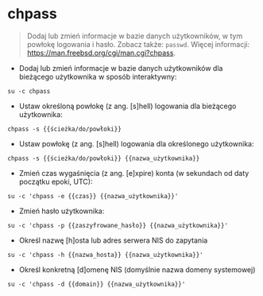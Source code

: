 # chpass

> Dodaj lub zmień informacje w bazie danych użytkowników, w tym powłokę logowania i hasło.
> Zobacz także: `passwd`.
> Więcej informacji: <https://man.freebsd.org/cgi/man.cgi?chpass>.

- Dodaj lub zmień informacje w bazie danych użytkowników dla bieżącego użytkownika w sposób interaktywny:

`su -c chpass`

- Ustaw określoną powłokę (z ang. [s]hell) logowania dla bieżącego użytkownika:

`chpass -s {{ścieżka/do/powłoki}}`

- Ustaw powłokę (z ang. [s]hell) logowania dla określonego użytkownika:

`chpass -s {{ścieżka/do/powłoki}} {{nazwa_użytkownika}}`

- Zmień czas wygaśnięcia (z ang. [e]xpire) konta (w sekundach od daty początku epoki, UTC):

`su -c 'chpass -e {{czas}} {{nazwa_użytkownika}}'`

- Zmień hasło użytkownika:

`su -c 'chpass -p {{zaszyfrowane_hasło}} {{nazwa_użytkownika}}'`

- Określ nazwę [h]osta lub adres serwera NIS do zapytania

`su -c 'chpass -h {{nazwa_hosta}} {{nazwa_użytkownika}}'`

- Określ konkretną [d]omenę NIS (domyślnie nazwa domeny systemowej)

`su -c 'chpass -d {{domain}} {{nazwa_użytkownika}}'`
